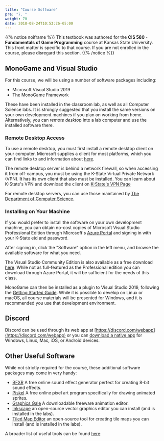 ```yaml
---
title: "Course Software"
pre: "7. "
weight: 70
date: 2018-08-24T10:53:26-05:00
---
```


{{% notice noiframe %}}
This textbook was authored for the **CIS 580 - Fundamentals of Game Programming** course at Kansas State University.  This front matter is specific to that course.  If you are not enrolled in the course, please disregard this section.
{{% /notice %}}

## MonoGame and Visual Studio
For this course, we will be using a number of software packages including:
* Microsoft Visual Studio 2019
* The MonoGame Framework

These have been installed in the classroom lab, as well as all  Computer Science labs.  It is strongly suggested that you install the same versions on your own development machines if you plan on working from home.  Alternatively, you can _remote desktop_ into a lab computer and use the installed software there.

### Remote Desktop Access
To use a remote desktop, you must first install a remote desktop client on your computer. Microsoft supplies a client for most platforms, which you can find links to and information about [here](https://docs.microsoft.com/en-us/windows-server/remote/remote-desktop-services/clients/remote-desktop-clients?redirectedfrom=MSDN).

The remote desktop server is behind a network firewall, so when accessing it from off-campus, you must be using the K-State Virtual Private Network (VPN).  It has its own client that also must be installed.  You can learn about K-State's VPN and download the client on [K-State's VPN Page](https://www.k-state.edu/its/security/secure-data/vpn/)

For remote desktop servers, you can use those maintained by [The Department of Computer Science](https://support.cs.ksu.edu/CISDocs/wiki/Remote_Access).

### Installing on Your Machine
If you would prefer to install the software on your own development machine, you can obtain no-cost copies of Microsoft Visual Studio Professional Edition through Microsoft's [Azure Portal](https://azureforeducation.microsoft.com/devtools) and signing in with your K-State eid and password. 

After signing in, click the "Software" option in the left menu, and browse the available software for what you need.  

The Visual Studio Community Edition is also available as a free download [here](https://visualstudio.microsoft.com/downloads/). While not as full-featured as the Professional edition you can download through Azure Portal, it will be sufficient for the needs of this class.

MonoGame can then be installed as a plugin to Visual Studio 2019, following the [Getting Started Guide](https://docs.monogame.net/articles/getting_started/0_getting_started.html).  While it is possible to develop on Linux or macOS, all course materials will be presented for Windows, and it is recommended you use that development environment.

## Discord
Discord can be used through its web app at [https://discord.com/webapp](https://discord.com/webapp) or you can [download a native app](https://discord.com/download) for Windows, Linux, Mac, iOS, or Android devices.

## Other Useful Software 
While not strictly required for the course, these additional software packages may come in very handy:

* [BFXR](https://www.bfxr.net/) A free online sound effect generator perfect for creating 8-bit sound effects.
* [Piskel](https://www.piskelapp.com/) A free online pixel art program specifically for drawing animated sprites.
* [Graphics Gale](https://graphicsgale.com/us/) A downloadable freeware animation editor.
* [Inkscape](https://inkscape.org/) an open-source vector graphics editor you can install (and is installed in the labs).
* [Tiled Map Editor](https://www.mapeditor.org/) an open-source tool for creating tile maps you can install (and is installed in the labs).

A broader list of useful tools can be found [here](https://github.com/kobitoko/Game-Jam-Tools-Resources)